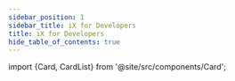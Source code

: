 ```yaml
---
sidebar_position: 1
sidebar_title: iX for Developers
title: iX for Developers
hide_table_of_contents: true
---
```


import {Card, CardList} from '@site/src/components/Card';

<CardList>
  <Card label="Installation" isPrimary={true} size="big" link="installation" icon="disk" />
  <Card label="iX for Designers" link="getting-started-for-designers" icon="tulip"/>
  <Card label="Industrial Icon System" link="icon-library/icons" icon="language" />
  <Card label="Theming and Styling" link="theming/theming-and-styling" icon="bulb"/>
  <Card label="Controls" link="controls/navigation/basic-navigation" icon="configuration" />
</CardList>
